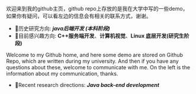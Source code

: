 欢迎来到我的github主页，github repo上存放的是我在大学中写的一些demo，如果你有疑问，可以看左边的信息会有相关的联系方式，谢谢。

- :balloon:历史研究方向: ***java后端开发 (本科阶段)***
- :balloon:目前感兴趣方向: **C++服务端开发**、**计算机视觉**、**Linux 底层开发(研究生阶段)**


Welcome to my Github home, and here some demo are stored on Github Repo, which are written during my university. And then if you have any questions about these, welcome to communicate with me. On the left is the information about  my communication, thanks. 

- :balloon:Recent research directions: ***Java back-end development***

